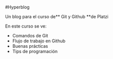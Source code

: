 #Hyperblog

Un blog para el curso de** Git y Github **de Platzi

En este curso se ve:

- Comandos de Git
- Flujo de trabajo en Github
- Buenas prácticas
- Tips de programación